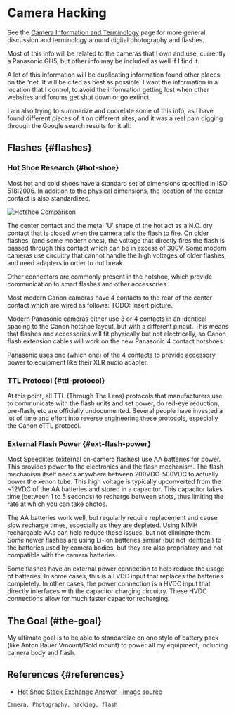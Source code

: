 # Camera Hacking

See the [Camera Information and Terminology](camera-info.md) page for more
general discussion and terminology around digital photography and flashes.

Most of this info will be related to the cameras that I own and use, currently
a Panasonic GH5, but other info may be included as well if I find it.

A lot of this information will be duplicating information found other places on
the 'net. It will be cited as best as possible. I want the information in a
location that I control, to avoid the infomration getting lost when other
websites and forums get shut down or go extinct.

I am also trying to summarize and coorelate some of this info, as I have found
different pieces of it on different sites, and it was a real pain digging
through the Google search results for it all.

## Flashes {#flashes}

### Hot Shoe Research {#hot-shoe}

Most hot and cold shoes have a standard set of dimensions specified in ISO
518:2006. In addition to the physical dimensions, the location of the center
contact is also standardized.

![Hotshoe Comparison](hot_shoe_comparision.jpg)

The center contact and the metal 'U' shape of the hot act as a N.O. dry contact
that is closed when the camera tells the flash to fire. On older flashes, (and
some modern ones), the voltage that directly fires the flash is passed through
this contact which can be in excess of 300V. Some modern cameras use circuitry
that cannot handle the high voltages of older flashes, and need adapters in
order to not break.

Other connectors are commonly present in the hotshoe, which provide
communication to smart flashes and other accessories.

Most modern Canon cameras have 4 contacts to the rear of the center contact
which are wired as follows: TODO: Insert picture.

Modern Panasonic cameras either use 3 or 4 contacts in an identical spacing to
the Canon hotshoe layout, but with a different pinout. This means that flashes
and accessories will fit physically but not electrically, so Canon flash
extension cables will work on the new Panasonic 4 contact hotshoes.

Panasonic uses one (which one) of the 4 contacts to provide accessory power to
equipment like their XLR audio adapter.

### TTL Protocol {#ttl-protocol}

At this point, all TTL (Through The Lens) protocols that manufacturers use to
communicate with the flash units and set power, do red-eye reduction,
pre-flash, etc are officially undocumented. Several people have invested a lot
of time and effort into reverse engineering these protocols, especially the
Canon eTTL protocol.

### External Flash Power {#ext-flash-power}

Most Speedlites (external on-camera flashes) use AA batteries for power. This
provides power to the electronics and the flash mechanism. The flash mechanism
itself needs anywhere between 200VDC-500VDC to actually power the xenon tube.
This high voltage is typically upconverted from the ~12VDC of the AA batteries
and stored in a capacitor. This capacitor takes time (between 1 to 5 seconds)
to recharge between shots, thus limiting the rate at which you can take photos.

The AA batteries work well, but regularly require replacement and cause slow
recharge times, especially as they are depleted. Using NIMH rechargable AAs can
help reduce these issues, but not eliminate them. Some newer flashes are using
Li-Ion batteries similar (but not identical) to the batteries used by camera
bodies, but they are also propriatary and not compatible with the camera
batteries.

Some flashes have an external power connection to help reduce the usage of
batteries. In some cases, this is a LVDC input that replaces the batteries
completely. In other cases, the power connection is a HVDC input that directly
interfaces with the capacitor charging circuitry. These HVDC connections allow
for much faster capacitor recharging.

## The Goal (#the-goal}

My ultimate goal is to be able to standardize on one style of battery pack
(like Anton Bauer Vmount/Gold mount) to power all my equipment, including
camera body and flash.

## References {#references}

- [Hot Shoe Stack Exchange Answer - image source](https://photo.stackexchange.com/a/100154/99926)

```tags
Camera, Photography, hacking, flash
```
